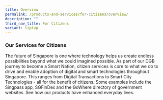 ```yaml
---
title: Overview
permalink: /products-and-services/for-citizens/overview/
description: ""
third_nav_title: For Citizens
variant: tiptap
---
```

<h3><strong>Our Services for Citizens</strong> </h3>
<p>The future of Singapore is one where technology helps us create endless
possibilities beyond what we could imagined possible. As part of our DGB
journey to become a Smart Nation, citizen services is core to what we do
to drive and enable adoption of digital and smart technologies throughout
Singapore. This ranges from Digital Transactions to Smart City Technologies
- all for the benefit of citizens. Some examples include the Singpass app,
SGFinDex and the GoWhere directory of government websites. See how our
products have enhanced everyday lives.</p>